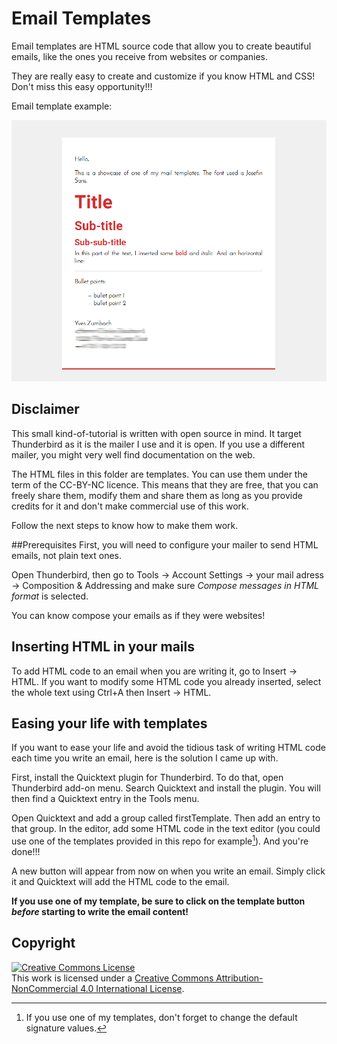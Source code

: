 # Email Templates
Email templates are HTML source code that allow you to create beautiful emails, like the ones you receive from websites or companies.

They are really easy to create and customize if you know HTML and CSS! Don't miss this easy opportunity!!!

Email template example:

![Email Template Showcase](./emailTemplateShowcase.png)

## Disclaimer
This small kind-of-tutorial is written with open source in mind. It target Thunderbird as it is the mailer I use and it is open. If you use a different mailer, you might very well find documentation on the web.

The HTML files in this folder are templates. You can use them under the term of the CC-BY-NC licence. This means that they are free, that you can freely share them, modify them and share them as long as you provide credits for it and don't make commercial use of this work.

Follow the next steps to know how to make them work.

##Prerequisites
First, you will need to configure your mailer to send HTML emails, not plain text ones.

Open Thunderbird, then go to Tools -> Account Settings -> your mail adress -> Composition & Addressing and make sure *Compose messages in HTML format* is selected.

You can know compose your emails as if they were websites!


## Inserting HTML in your mails

To add HTML code to an email when you are writing it, go to Insert -> HTML. If you want to modify some HTML code you already inserted, select the whole text using Ctrl+A then Insert -> HTML.


## Easing your life with templates

If you want to ease your life and avoid the tidious task of writing HTML code each time you write an email, here is the solution I came up with.

First, install the Quicktext plugin for Thunderbird. To do that, open Thunderbird add-on menu. Search Quicktext and install the plugin. You will then find a Quicktext entry in the Tools menu.

Open Quicktext and add a group called firstTemplate. Then add an entry to that group. In the editor, add some HTML code in the text editor (you could use one of the templates provided in this repo for example[^1]). And you're done!!!

A new button will appear from now on when you write an email. Simply click it and Quicktext will add the HTML code to the email.

**If you use one of my template, be sure to click on the template button *before* starting to write the email content!**


## Copyright

<a rel="license" href="http://creativecommons.org/licenses/by-nc/4.0/"><img alt="Creative Commons License" style="border-width:0" src="https://i.creativecommons.org/l/by-nc/4.0/88x31.png" /></a><br />This work is licensed under a <a rel="license" href="http://creativecommons.org/licenses/by-nc/4.0/">Creative Commons Attribution-NonCommercial 4.0 International License</a>.




[^1]: If you use one of my templates, don't forget to change the default signature values.